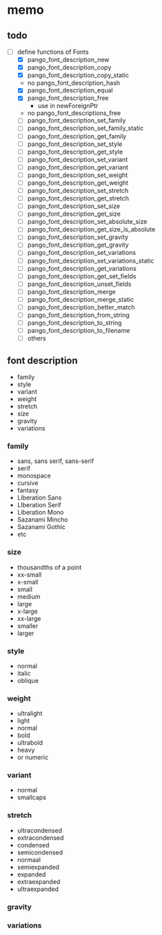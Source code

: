 memo
====

todo
----

* [ ] define functions of Fonts
	+ [x] pango\_font\_description\_new
	+ [x] pango\_font\_description\_copy
	+ [x] pango\_font\_description\_copy\_static
	+ no pango\_font\_description\_hash
	+ [x] pango\_font\_description\_equal
	+ [x] pango\_font\_description\_free
		- use in newForeignPtr
	+ no pango\_font\_descriptions\_free
	+ [ ] pango\_font\_description\_set\_family
	+ [ ] pango\_font\_description\_set\_family\_static
	+ [ ] pango\_font\_description\_get\_family
	+ [ ] pango\_font\_description\_set\_style
	+ [ ] pango\_font\_description\_get\_style
	+ [ ] pango\_font\_description\_set\_variant
	+ [ ] pango\_font\_description\_get\_variant
	+ [ ] pango\_font\_description\_set\_weight
	+ [ ] pango\_font\_description\_get\_weight
	+ [ ] pango\_font\_description\_set\_stretch
	+ [ ] pango\_font\_description\_get\_stretch
	+ [ ] pango\_font\_description\_set\_size
	+ [ ] pango\_font\_description\_get\_size
	+ [ ] pango\_font\_description\_set\_absolute\_size
	+ [ ] pango\_font\_description\_get\_size\_is\_absolute
	+ [ ] pango\_font\_description\_set\_gravity
	+ [ ] pango\_font\_description\_get\_gravity
	+ [ ] pango\_font\_description\_set\_variations
	+ [ ] pango\_font\_description\_set\_variations\_static
	+ [ ] pango\_font\_description\_get\_variations
	+ [ ] pango\_font\_description\_get\_set\_fields
	+ [ ] pango\_font\_description\_unset\_fields
	+ [ ] pango\_font\_description\_merge
	+ [ ] pango\_font\_description\_merge\_static
	+ [ ] pango\_font\_description\_better\_match
	+ [ ] pango\_font\_description\_from\_string
	+ [ ] pango\_font\_description\_to\_string
	+ [ ] pango\_font\_description\_to\_filename
	+ [ ] others

font description
----------------

* family
* style
* variant
* weight
* stretch
* size
* gravity
* variations

### family

* sans, sans serif, sans-serif
* serif
* monospace
* cursive
* fantasy
* Liberation Sans
* LIberation Serif
* Liberation Mono
* Sazanami Mincho
* Sazanami Gothic
* etc

### size

* thousandths of a point
* xx-small
* x-small
* small
* medium
* large
* x-large
* xx-large
* smaller
* larger

### style

* normal
* italic
* oblique

### weight

* ultralight
* light
* normal
* bold
* ultrabold
* heavy
* or numeric

### variant

* normal
* smallcaps

### stretch

* ultracondensed
* extracondensed
* condensed
* semicondensed
* normaal
* semiexpanded
* expanded
* extraexpanded
* ultraexpanded

### gravity

### variations
